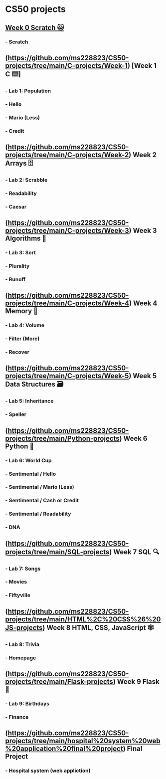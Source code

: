 # [](https://pll.harvard.edu/themes/custom/twel_scholar/favicon.ico) CS50 projects

##  [Week 0 Scratch 🐱](https://github.com/ms228823/CS50-projects/tree/main/C-projects/Week-0)
### - Scratch 

## (https://github.com/ms228823/CS50-projects/tree/main/C-projects/Week-1) [Week 1 C ⌨️]
### - Lab 1: Population
### - Hello
### - Mario (Less)
### - Credit

## (https://github.com/ms228823/CS50-projects/tree/main/C-projects/Week-2) Week 2 Arrays 🗄️
### - Lab 2: Scrabble
### - Readability
### - Caesar

## (https://github.com/ms228823/CS50-projects/tree/main/C-projects/Week-3) Week 3 Algorithms 📝
### - Lab 3: Sort
### - Plurality
### - Runoff 

## (https://github.com/ms228823/CS50-projects/tree/main/C-projects/Week-4) Week 4 Memory 🧠
### - Lab 4: Volume 
### - Filter (More)
### - Recover 

## (https://github.com/ms228823/CS50-projects/tree/main/C-projects/Week-5) Week 5 Data Structures 🗃️
### - Lab 5: Inheritance
### - Speller

## (https://github.com/ms228823/CS50-projects/tree/main/Python-projects) Week 6 Python 🐍
### - Lab 6: World Cup
### - Sentimental / Hello
### - Sentimental / Mario (Less)
### - Sentimental / Cash or Credit
### - Sentimental / Readability
### - DNA

## (https://github.com/ms228823/CS50-projects/tree/main/SQL-projects) Week 7 SQL 🔍
### - Lab 7: Songs
### - Movies
### - Fiftyville

## (https://github.com/ms228823/CS50-projects/tree/main/HTML%2C%20CSS%26%20JS-projects) Week 8 HTML, CSS, JavaScript 🕸️
### - Lab 8: Trivia
### - Homepage

## (https://github.com/ms228823/CS50-projects/tree/main/Flask-projects) Week 9 Flask 🧪
### - Lab 9: Birthdays
### - Finance

## (https://github.com/ms228823/CS50-projects/tree/main/hospital%20system%20web%20application%20final%20project) Final Project
### - Hospital system (web appliction)
